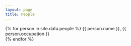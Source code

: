 ```yaml
---
layout: page
title: People
---
```


{% for person in site.data.people %}
  {{ person.name }}, {{ person.occupation }}<br>
{% endfor %}
